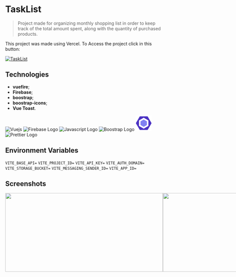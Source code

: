 # TaskList

> Project made for organizing monthly shopping list in order to keep track of the total amount spent,
> along with the quantity of purchased products.

This project was made using Vercel. To Access the project click in this button:

[![TaskList](https://img.shields.io/badge/ShoppingList-Visit-9cf?style=for-the-badge&logo=vercel)](https://task-list-2.vercel.app/)

## Technologies

- **vuefire**;
- **Firebase**;
- **boostrap**;
- **boostrap-icons**;
- **Vue Toast**.

<div>
  <img width="50" title="VueJS" alt="Vuejs" src="https://skillicons.dev/icons?i=vue">
  <img width="50" title="Firebase" alt="Firebase Logo" src="https://skillicons.dev/icons?i=firebase">
  <img width="50" title="Javascript" alt="Javascript Logo" src="https://skillicons.dev/icons?i=js">
  <img width="50" title="Boostrap" alt="Boostrap Logo" src="https://skillicons.dev/icons?i=bootstrap">
  <img width="50" title="Eslint" alt="Eslint Logo" src="https://raw.githubusercontent.com/github/explore/80688e429a7d4ef2fca1e82350fe8e3517d3494d/topics/eslint/eslint.png">
  <img width="50" title="Prettier" alt="Prettier Logo" src="https://prettier.io/icon.png">
</div>

## Environment Variables

`VITE_BASE_API=`
`VITE_PROJECT_ID=`
`VITE_API_KEY=`
`VITE_AUTH_DOMAIN=`
`VITE_STORAGE_BUCKET=`
`VITE_MESSAGING_SENDER_ID=`
`VITE_APP_ID=`

## Screenshots

<div style="display: flex">
  <img src="https://user-images.githubusercontent.com/68437256/228402955-a13dcea4-5938-475b-bff7-a202337bf246.png"  width="500" height="250">
  <img src="https://user-images.githubusercontent.com/68437256/228704190-c379c3aa-7353-409c-8880-163930b971c4.png"  width="500" height="250">
<div>

## Run Locally

Clone the project

```bash
  git clone https://github.com/YoungC0DE/TaskList
```

Go to the project directory

```bash
  cd TaskList
```

Install dependencies

```bash
  npm install
```

Start the server

```bash
  npm run dev
```

## License

[![MIT License](https://img.shields.io/badge/License-MIT-green.svg)](https://github.com/YoungC0DE/TaskList/blob/main/LICENSE)
